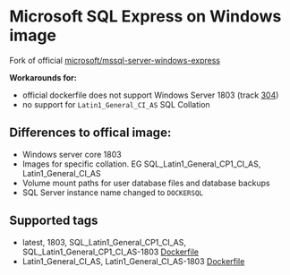 # Microsoft SQL Express on Windows image

Fork of official [microsoft/mssql-server-windows-express](https://github.com/Microsoft/mssql-docker/blob/master/windows/mssql-server-windows-express/dockerfile)

**Workarounds for:**
* official dockerfile does not support Windows Server 1803 (track [304](https://github.com/Microsoft/mssql-docker/issues/304))
* no support for `Latin1_General_CI_AS` SQL Collation


## Differences to offical image:
* Windows server core 1803
* Images for specific collation. EG SQL_Latin1_General_CP1_CI_AS, Latin1_General_CI_AS
* Volume mount paths for user database files and database backups
* SQL Server instance name changed to `DOCKERSQL`


## Supported tags

* latest, 1803, SQL_Latin1_General_CP1_CI_AS, SQL_Latin1_General_CP1_CI_AS-1803 [Dockerfile](https://github.com/christianacca/dockerfiles/blob/master/mssql-server-windows-express/dockerfile)
* Latin1_General_CI_AS, Latin1_General_CI_AS-1803 [Dockerfile](https://github.com/christianacca/dockerfiles/blob/master/mssql-server-windows-express/dockerfile)
